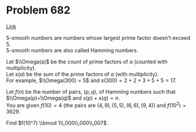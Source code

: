 # Problem 682

[Link](https://projecteuler.net/problem=682)

$5$-smooth numbers are numbers whose largest prime factor doesn't exceed $5$.  
$5$-smooth numbers are also called Hamming numbers.

Let $\\Omega(a)$ be the count of prime factors of $a$ (counted with multiplicity).  
Let $s(a)$ be the sum of the prime factors of $a$ (with multiplicity).  
For example, $\\Omega(300) = 5$ and $s(300) = 2+2+3+5+5 = 17$.

Let $f(n)$ be the number of pairs, $(p,q)$, of Hamming numbers such that $\\Omega(p)=\\Omega(q)$ and $s(p)+s(q)=n$.  
You are given $f(10)=4$ (the pairs are $(4,9),(5,5),(6,6),(9,4)$) and $f(10^2)=3629$.

Find $f(10^7) \\bmod 1\\,000\\,000\\,007$.